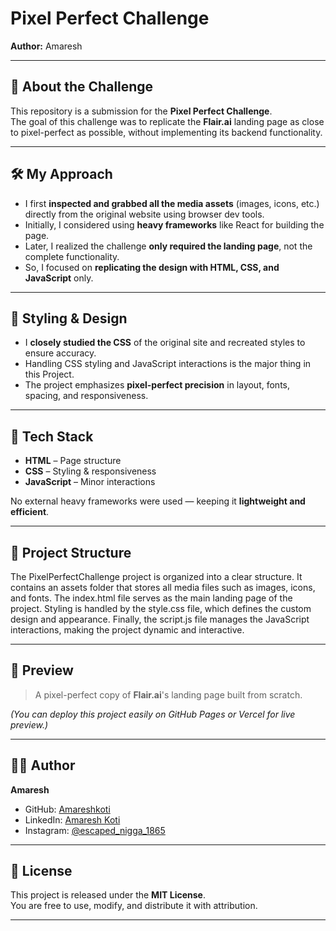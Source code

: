 # Pixel Perfect Challenge  

**Author:** Amaresh  

---

## 📌 About the Challenge  
This repository is a submission for the **Pixel Perfect Challenge**.  
The goal of this challenge was to replicate the **Flair.ai** landing page as close to pixel-perfect as possible, without implementing its backend functionality.  

---

## 🛠️ My Approach  
- I first **inspected and grabbed all the media assets** (images, icons, etc.) directly from the original website using browser dev tools.  
- Initially, I considered using **heavy frameworks** like React for building the page.  
- Later, I realized the challenge **only required the landing page**, not the complete functionality.  
- So, I focused on **replicating the design with HTML, CSS, and JavaScript** only.  

---

## 🎨 Styling & Design  
- I **closely studied the CSS** of the original site and recreated styles to ensure accuracy.  
- Handling CSS styling and JavaScript interactions is the major thing in this Project.  
- The project emphasizes **pixel-perfect precision** in layout, fonts, spacing, and responsiveness.  

---

## 🚀 Tech Stack  
- **HTML** – Page structure  
- **CSS** – Styling & responsiveness  
- **JavaScript** – Minor interactions  

No external heavy frameworks were used — keeping it **lightweight and efficient**.  

---

## 📂 Project Structure


The PixelPerfectChallenge project is organized into a clear structure. It contains an assets folder that stores all media files such as images, icons, and fonts. The index.html file serves as the main landing page of the project. Styling is handled by the style.css file, which defines the custom design and appearance. Finally, the script.js file manages the JavaScript interactions, making the project dynamic and interactive.


---

## 📸 Preview  
> A pixel-perfect copy of **Flair.ai**'s landing page built from scratch.  

*(You can deploy this project easily on GitHub Pages or Vercel for live preview.)*  

---

## 👨‍💻 Author  
**Amaresh**  
- GitHub: [Amareshkoti](https://github.com/Amareshkoti)  
- LinkedIn: [Amaresh Koti](https://www.linkedin.com/in/amaresh1411/)  
- Instagram: [@escaped_nigga_1865](https://www.instagram.com/escaped_nigga_1865)  

---

## 📜 License  
This project is released under the **MIT License**.  
You are free to use, modify, and distribute it with attribution.  

---
